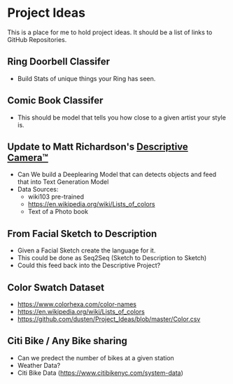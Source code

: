 # Project Ideas
  This is a place for me to hold project ideas. It should be a list of links to GitHub Repositories.

## Ring Doorbell Classifer
  * Build Stats of unique things your Ring has seen.

## Comic Book Classifer
  * This should be model that tells you how close to a given artist your style is.

## Update to Matt Richardson's [Descriptive Camera™](http://mattrichardson.com/Descriptive-Camera/)
  * Can We build a Deeplearing Model that can detects objects and feed that into Text Generation Model
  * Data Sources:
      - wiki103 pre-trained
      - https://en.wikipedia.org/wiki/Lists_of_colors
      - Text of a Photo book

## From Facial Sketch to Description
  * Given a Facial Sketch create the language for it.
  * This could be done as Seq2Seq (Sketch to Description to Sketch)
  * Could this feed back into the Descriptive Project?

## Color Swatch Dataset
  * https://www.colorhexa.com/color-names
  * https://en.wikipedia.org/wiki/Lists_of_colors
  * https://github.com/dusten/Project_Ideas/blob/master/Color.csv

## Citi Bike / Any Bike sharing
  * Can we predect the number of bikes at a given station
  * Weather Data?
  * Citi Bike Data (https://www.citibikenyc.com/system-data)
